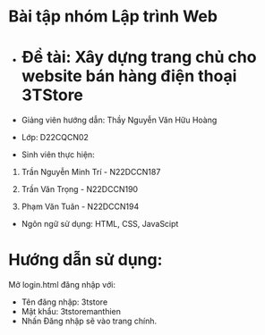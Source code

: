 
# Bài tập nhóm Lập trình Web
- # Đề tài: Xây dựng trang chủ cho website bán hàng điện thoại 3TStore

- Giảng viên hướng dẫn: Thầy Nguyễn Văn Hữu Hoàng

- Lớp: D22CQCN02

- Sinh viên thực hiện:

1. Trần Nguyễn Minh Trí - N22DCCN187

2. Trần Văn Trọng - N22DCCN190

3. Phạm Văn Tuân - N22DCCN194

- Ngôn ngữ sử dụng: HTML, CSS, JavaScipt

# Hướng dẫn sử dụng:
Mở login.html đăng nhập với:
- Tên đăng nhập: 3tstore
- Mật khẩu: 3tstoremanthien
- Nhấn Đăng nhập sẽ vào trang chính.



